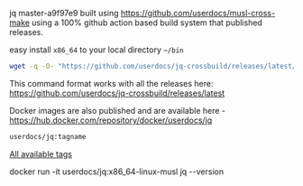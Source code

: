 

jq master-a9f97e9 built using https://github.com/userdocs/musl-cross-make using a 100% github action based build system that published releases.

easy install `x86_64` to your local directory `~/bin`

```bash
wget -q -O- "https://github.com/userdocs/jq-crossbuild/releases/latest/download/x86_64-linux-musl.tar.gz" | tar -xz --strip-components 1 -C ~/
```

This command format works with all the releases here: https://github.com/userdocs/jq-crossbuild/releases/latest

Docker images are also published and are available here - https://hub.docker.com/repository/docker/userdocs/jq

```bash
userdocs/jq:tagname
```

[All available tags](https://github.com/userdocs/jq-crossbuild/releases/latest)


docker run -it userdocs/jq:x86_64-linux-musl jq --version